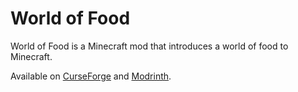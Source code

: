 # World of Food
World of Food is a Minecraft mod that introduces a world of food to Minecraft.

Available on [CurseForge](https://www.curseforge.com/minecraft/mc-mods/world-of-food) and [Modrinth](https://modrinth.com/mod/world-of-food).
